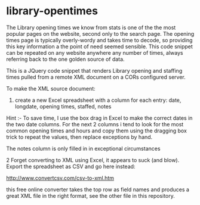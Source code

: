 # library-opentimes
The Library opening times we know from stats is one of the the most popular pages on the website, second only to the search page. The opening times page is typically overly-wordy and takes time to decode, so providing this key information a the point of need seemed sensible. This code snippet can be repeated on any website anywhere any number of times, always referring back to the one golden source of data.

This is a JQuery code snippet that renders Library opening and staffing times pulled from a remote XML document on a CORs configured server.

To make the XML source document:

1. create a new Excel spreadsheet with a column for each entry: date, longdate, opening times, staffed, notes
 
Hint :- To save time, I use the box drag in Excel to make the correct dates in the two date columns. For the next 2 columns i tend to look for the most common opening times and hours and copy them using the dragging box trick to repeat the values, then replace exceptions by hand.
 
The notes column is only filled in in exceptional circumstances
 
 
2 Forget converting to XML using Excel, it appears to suck (and blow). Export the spreadsheet as CSV and go here instead:
 
http://www.convertcsv.com/csv-to-xml.htm
 
this free online converter takes the top row as field names and produces a great XML file in the right format, see the other file in this repository.
